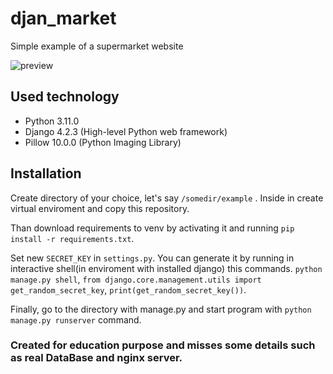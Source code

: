 # djan_market

Simple example of a supermarket website

![preview](djan_market.gif)

## Used technology
* Python 3.11.0
* Django 4.2.3 (High-level Python web framework)
* Pillow 10.0.0 (Python Imaging Library)

## Installation

Create directory of your choice, let's say `/somedir/example` . Inside in create virtual enviroment 
and copy this repository.

Than download requirements to venv by activating it and running `pip install -r requirements.txt`.

Set new `SECRET_KEY` in `settings.py`. You can generate it by running in interactive shell(in enviroment with installed django) this commands.
`python manage.py shell`,
`from django.core.management.utils import get_random_secret_key`,
`print(get_random_secret_key())`.

Finally, go to the directory with manage.py and start program with `python manage.py runserver` command.

### Created for education purpose and misses some details such as real DataBase and nginx server.
